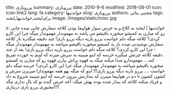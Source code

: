 title: پرروبازی
summary: پرروبازی
date: 2010-9-6
modified: 2018-08-01
icon:  icon-link2
lang: fa
category: خواندنیها
slug: پرروبازی
authors: مجتبی بنائی
tags: برای‌لبخند,خواندنیها,لبخند
image: /images/static/misc.jpg

s: خواندنیها | لبخند   یه کلاغ و یه خرس سوار هواپیما بودن  کلاغه سفارش چایی میده چایی رو که میارن یه کمیشو میخوره باقیشو می پاشه به مهموندار  مهموندار میگه چرا این کارو کردی؟  کلاغه میگه دلم خواست پررو بازیه دیگه پررو بازی!  چند دقیقه میگذره باز کلاغه سفارش نوشیدنی میده  باز یه کمیشو میخوره باقیشو میپاشه به مهموندار  مهموندار میگه : چرا این کارو کردی؟  کلاغه میگه دلم خواست پررو بازیه دیگه پررو بازی!  بعد از چند دقیقه کلاغه چرتش میگیره    خرسه که اینو میبینه به سرش میزنه که اونم یه خورده تفریح کنه....  مهموندارو صدا میکنه میگه یه قهوه براش بیارن  قهوه رو که میارن  یه کمیشو میخوره باقیشو میپاشه به مهموندار  مهموندار میگه چرا این کارو کردی؟    خرسه میگه دلم خواست .... پررو بازیه دیگه پررو بازی!!!  اینو که میگه یهو همه مهموندارا میریزن سرش و کشون کشون تا دم در هواپیما میبرن که بندازنش بیرون  خرسه که اینو میبینه شروع به داد و فریاد میکنه  کلاغه که بیدار شده بوده بهش میگه:  آخه خرس گنده تو که بال نداری مگه  مجبوری پررو بازی دربیاری!!!!